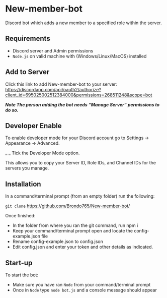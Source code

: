 # New-member-bot
Discord bot which adds a new member to a specified role within the server.

## Requirements
- Discord server and Admin permissions
- `Node.js` on valid machine with (Windows/Linux/MacOS) installed

## Add to Server

Click this link to add New-member-bot to your server:
https://discordapp.com/api/oauth2/authorize?client_id=695025002512384000&permissions=268511248&scope=bot

***Note The person adding the bot needs “Manage Server” permissions to do so.***

## Developer Enable
To enable developer mode for your Discord account go to Settings -> Appearance -> Advanced.

_ _ Tick the Developer Mode option. 

This allows you to copy your Server ID, Role IDs, and Channel IDs for the servers you manage.

## Installation
In a command/terminal prompt (from an empty folder) run the following:

`git clone` https://github.com/Brondo765/New-member-bot/

Once finished:

- In the folder from where you ran the git command, run npm i
- Keep your command/terminal prompt open and locate the config-example.json file
- Rename config-example.json to config.json
- Edit config.json and enter your token and other details as indicated.

## Start-up
To start the bot:
- Make sure you have ran `Node` from your command/terminal prompt 
- Once in `Node` type `node bot.js` and a console message should appear
